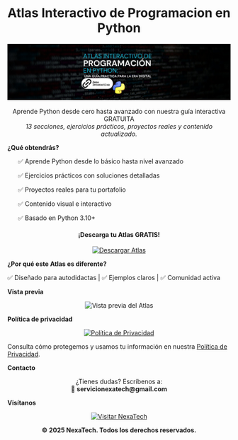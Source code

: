 <h1 align="center"> Atlas Interactivo de Programacion en Python</h1>

<p align="center">
  <img src="img/Atlas Interactivo.jpg" alt="Vista previa del Atlas" width="600"/>
</p>

<p align="center">Aprende Python desde cero hasta avanzado con nuestra guía interactiva GRATUITA</strong><br>
  <em>13 secciones, ejercicios prácticos, proyectos reales y contenido actualizado.</em>
</p>



**¿Qué obtendrás?**
<ul>
  ✅ Aprende Python desde lo básico hasta nivel avanzado

  ✅ Ejercicios prácticos con soluciones detalladas
  
  ✅ Proyectos reales para tu portafolio
  
  ✅ Contenido visual e interactivo
  
  ✅ Basado en Python 3.10+
</ul>


 <h4 align="center"> ¡Descarga tu Atlas GRATIS! </h4>


<p align="center">
  <a href="www.atlasinteractivodeprogramacionenpython.com.pdf" target="_blank">
    <img src="https://img.shields.io/badge/%20Obtener%20Atlas%20📥-28a745?style=for-the-badge&logo=python&logoColor=white" alt="Descargar Atlas">
  </a>
</p>



**¿Por qué este Atlas es diferente?**

<p align="">
  ✅ Diseñado para autodidactas | ✅ Ejemplos claros | ✅ Comunidad activa
</p>



**Vista previa**

<p align="center">
  <img src="img/caratulaL.jpeg" alt="Vista previa del Atlas" width="600"/>
</p>



**Política de privacidad**

<p align="center">
  <a href="docs/politicas-privacidad.md" target="_blank">
    <img src="https://img.shields.io/badge/%20Ver%20Política%20de%20Privacidad-0078D7?style=for-the-badge" alt="Política de Privacidad">
  </a>
</p>

<p align="">
  Consulta cómo protegemos y usamos tu información en nuestra
  <a href="doc/politicas-privacidad.md">Política de Privacidad</a>.
</p>



**Contacto**

<p align="center">
  ¿Tienes dudas? Escríbenos a:<br>
  📧 <strong>servicionexatech@gmail.com</strong>
</p>



**Visítanos**

<p align="center">
  <a href="[https://www.nexatech.org](https://indigo-capybara-479767.hostingersite.com/index.html)" target="_blank">
    <img src="https://img.shields.io/badge/%20Visitar%20NexaTech-ff9800?style=for-the-badge&logo=google-chrome&logoColor=white" alt="Visitar NexaTech">
  </a>
</p>



<p align="center"><strong>© 2025 NexaTech. Todos los derechos reservados.</strong></p>
